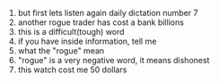 1. but first lets listen again daily dictation number 7
1. another rogue trader has cost a bank billions
1. this is a difficult(tough) word
1. if you have inside information, tell me
1. what the "rogue" mean
1. "rogue" is a very negative word, it means dishonest
1. this watch cost me 50 dollars



